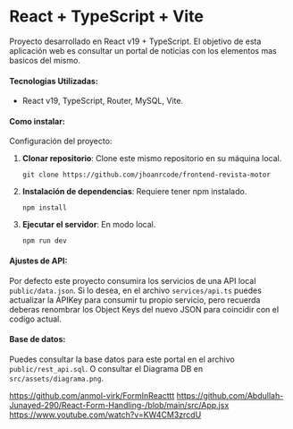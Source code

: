 # React + TypeScript + Vite

Proyecto desarrollado en React v19 + TypeScript. El objetivo de esta aplicación web es consultar un portal de noticias con los elementos mas basicos del mismo.

#### Tecnologias Utilizadas:
- React v19, TypeScript, Router, MySQL, Vite.

#### Como instalar:
Configuración del proyecto:

1. **Clonar repositorio**: Clone este mismo repositorio en su máquina local.

   ```
   git clone https://github.com/jhoanrcode/frontend-revista-motor
   ```
2. **Instalación de dependencias**: Requiere tener npm instalado.

   ```
   npm install
   ```
3. **Ejecutar el servidor**: En modo local.

   ```
   npm run dev
   ```
   
#### Ajustes de API:
Por defecto este proyecto consumira los servicios de una API local `public/data.json`. 
Si lo desea, en el archivo `services/api.ts` puedes actualizar la APIKey para consumir tu propio servicio, pero recuerda deberas renombrar los Object Keys del nuevo JSON para coincidir con el codigo actual.

#### Base de datos:
Puedes consultar la base datos para este portal en el archivo `public/rest_api.sql`. 
O consultar el Diagrama DB en `src/assets/diagrama.png`.


https://github.com/anmol-virk/FormInReacttt
https://github.com/Abdullah-Junayed-290/React-Form-Handling-/blob/main/src/App.jsx
https://www.youtube.com/watch?v=KW4CM3zrcdU

